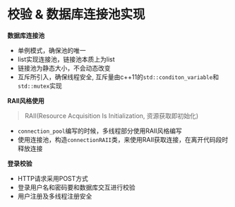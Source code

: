 校验 & 数据库连接池实现
========================

**数据库连接池**

* 单例模式，确保池的唯一
* list实现连接池，链接池本质上为list
* 链接池为静态大小，不会动态改变
* 互斥所引入，确保线程安全, 互斥量由c++11的`std::conditon_variable`和`std::mutex`实现

**RAII风格使用**

>RAII(Resource Acquisition Is Initialization, 资源获取即初始化)
* `connection_pool`编写的时候，多线程部分使用RAII风格编写
* 使用连接池，构造`connectionRAII`类，来使用RAII获取连接，在离开代码段时释放连接

**登录校验**

* HTTP请求采用POST方式
* 登录用户名和密码要和数据库交互进行校验
* 用户注册及多线程注册安全
